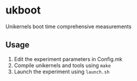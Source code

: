 # ukboot
Unikernels boot time comprehensive measurements

## Usage
1. Edit the experiment parameters in Config.mk
2. Compile unikernels and tools using `make`
3. Launch the experiment using `launch.sh`
